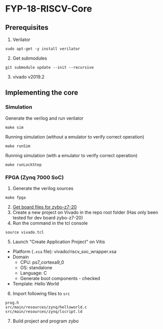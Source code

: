 # FYP-18-RISCV-Core
## Prerequisites
1. Verilator
```
sudo apt-get -y install verilator
```
2. Get submodules
```
git submodule update --init --recursive
```
3. vivado v2019.2
## Implementing the core
### Simulation
Generate the verilog and run verilator
```
make sim
```
Running simulation (without a emulator to verify correct operation)
```
make runSim
```
Running simulation (with a emulator to verify correct operation)
```
make runLockStep 
```
### FPGA (Zynq 7000 SoC)
1. Generate the verilog sources
  ```
  make fpga
  ```
2. [Get board files for zybo-z7-20](https://digilent.com/reference/programmable-logic/guides/install-board-files)
3. Create a new project on Vivado in the repo root folder (Has only been tested for dev board zybo-z7-20)
4. Run the command in the tcl console
  ```
  source vivado.tcl
  ```
5. Launch "Create Application Project" on Vitis
  - Platform (```.xsa``` file): vivado/riscv_soc_wrapper.xsa
  - Domain
    - CPU: ps7_cortexa9_0
    - OS: standalone
    - Language: C
    - Generate boot components - checked
  - Template: Hello World
6. Import following files to ```src```
  ```
  prog.h
  src/main/resources/zynq/helloworld.c
  src/main/resources/zynq/lscript.ld
  ```
7. Build project and program zybo